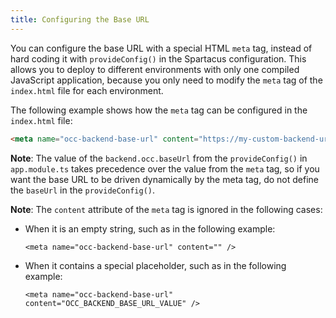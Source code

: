 ```yaml
---
title: Configuring the Base URL
---
```


You can configure the base URL with a special HTML `meta` tag, instead of hard coding it with `provideConfig()` in the Spartacus configuration. This allows you to deploy to different environments with only one compiled JavaScript application, because you only need to modify the `meta` tag of the `index.html` file for each environment.

The following example shows how the `meta` tag can be configured in the `index.html` file:

```html
<meta name="occ-backend-base-url" content="https://my-custom-backend-url:8080" />
```

**Note**: The value of the `backend.occ.baseUrl` from the `provideConfig()` in `app.module.ts` takes precedence over the value from the `meta` tag, so if you want the base URL to be driven dynamically by the meta tag, do not define the `baseUrl` in the `provideConfig()`.

**Note**: The `content` attribute of the `meta` tag is ignored in the following cases:

- When it is an empty string, such as in the following example:

  ```text
  <meta name="occ-backend-base-url" content="" />
  ```

- When it contains a special placeholder, such as in the following example:

  ```text
  <meta name="occ-backend-base-url" content="OCC_BACKEND_BASE_URL_VALUE" />
  ```
